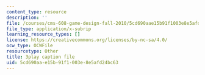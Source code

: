 ```yaml
---
content_type: resource
description: ''
file: /courses/cms-608-game-design-fall-2010/5cd690aae15b91f1003e8e5afd24bc63_68554.srt
file_type: application/x-subrip
learning_resource_types: []
license: https://creativecommons.org/licenses/by-nc-sa/4.0/
ocw_type: OCWFile
resourcetype: Other
title: 3play caption file
uid: 5cd690aa-e15b-91f1-003e-8e5afd24bc63
---
```

